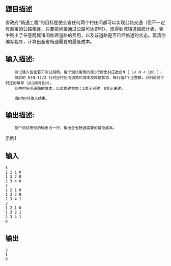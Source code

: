 ## 题目描述

​    省政府“畅通工程”的目标是使全省任何两个村庄间都可以实现公路交通（但不一定有直接的公路相连，只要能间接通过公路可达即可）。现得到城镇道路统计表，表中列出了任意两城镇间修建道路的费用，以及该道路是否已经修通的状态。现请你编写程序，计算出全省畅通需要的最低成本。

## 输入描述:

```
    测试输入包含若干测试用例。每个测试用例的第1行给出村庄数目N ( 1< N < 100 )；
    随后的 N(N-1)/2 行对应村庄间道路的成本及修建状态，每行给4个正整数，分别是两个村庄的编号（从1编号到N），
    此两村庄间道路的成本，以及修建状态：1表示已建，0表示未建。

    当N为0时输入结束。
```

## 输出描述:

```
    每个测试用例的输出占一行，输出全省畅通需要的最低成本。
```

示例1

## 输入

```
3
1 2 1 0
1 3 2 0
2 3 4 0
3
1 2 1 0
1 3 2 0
2 3 4 1
3
1 2 1 0
1 3 2 1
2 3 4 1
0

```

## 输出

```
3
1
0
```
